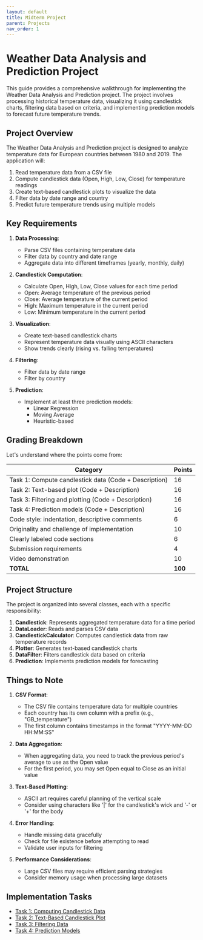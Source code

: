 ```yaml
---
layout: default
title: Midterm Project
parent: Projects
nav_order: 1
---
```


# Weather Data Analysis and Prediction Project

This guide provides a comprehensive walkthrough for implementing the Weather Data Analysis and Prediction project. The project involves processing historical temperature data, visualizing it using candlestick charts, filtering data based on criteria, and implementing prediction models to forecast future temperature trends.

## Project Overview

The Weather Data Analysis and Prediction project is designed to analyze temperature data for European countries between 1980 and 2019. The application will:

1. Read temperature data from a CSV file
2. Compute candlestick data (Open, High, Low, Close) for temperature readings
3. Create text-based candlestick plots to visualize the data
4. Filter data by date range and country
5. Predict future temperature trends using multiple models

## Key Requirements

1. **Data Processing**:
   - Parse CSV files containing temperature data
   - Filter data by country and date range
   - Aggregate data into different timeframes (yearly, monthly, daily)

2. **Candlestick Computation**:
   - Calculate Open, High, Low, Close values for each time period
   - Open: Average temperature of the previous period
   - Close: Average temperature of the current period
   - High: Maximum temperature in the current period
   - Low: Minimum temperature in the current period

3. **Visualization**:
   - Create text-based candlestick charts
   - Represent temperature data visually using ASCII characters
   - Show trends clearly (rising vs. falling temperatures)

4. **Filtering**:
   - Filter data by date range
   - Filter by country

5. **Prediction**:
   - Implement at least three prediction models:
     - Linear Regression
     - Moving Average
     - Heuristic-based

## Grading Breakdown

Let's understand where the points come from:

| Category | Points |
|----------|--------|
| Task 1: Compute candlestick data (Code + Description) | 16 |
| Task 2: Text-based plot (Code + Description) | 16 |
| Task 3: Filtering and plotting (Code + Description) | 16 |
| Task 4: Prediction models (Code + Description) | 16 |
| Code style: indentation, descriptive comments | 6 |
| Originality and challenge of implementation | 10 |
| Clearly labeled code sections | 6 |
| Submission requirements | 4 |
| Video demonstration | 10 |
| **TOTAL** | **100** |

## Project Structure

The project is organized into several classes, each with a specific responsibility:

1. **Candlestick**: Represents aggregated temperature data for a time period
2. **DataLoader**: Reads and parses CSV data
3. **CandlestickCalculator**: Computes candlestick data from raw temperature records
4. **Plotter**: Generates text-based candlestick charts
5. **DataFilter**: Filters candlestick data based on criteria
6. **Prediction**: Implements prediction models for forecasting

## Things to Note

1. **CSV Format**:
   - The CSV file contains temperature data for multiple countries
   - Each country has its own column with a prefix (e.g., "GB_temperature")
   - The first column contains timestamps in the format "YYYY-MM-DD HH:MM:SS"

2. **Data Aggregation**:
   - When aggregating data, you need to track the previous period's average to use as the Open value
   - For the first period, you may set Open equal to Close as an initial value

3. **Text-Based Plotting**:
   - ASCII art requires careful planning of the vertical scale
   - Consider using characters like '\|' for the candlestick's wick and '-' or '+' for the body

4. **Error Handling**:
   - Handle missing data gracefully
   - Check for file existence before attempting to read
   - Validate user inputs for filtering

5. **Performance Considerations**:
   - Large CSV files may require efficient parsing strategies
   - Consider memory usage when processing large datasets

## Implementation Tasks

- [Task 1: Computing Candlestick Data](task1.html)
- [Task 2: Text-Based Candlestick Plot](task2.html)
- [Task 3: Filtering Data](task3.html)
- [Task 4: Prediction Models](task4.html)
